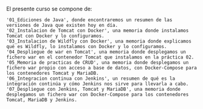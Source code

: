 

El presente curso se compone de:

    '01_Ediciones de Java', donde encontraremos un resumen de las versiones de Java que existen hoy en día.
    '02_Instalacion de Tomcat con Docker', una memoria donde instalamos Tomcat con Docker y lo configuramos.
    '03_Instalacion de Wildfly con Docker', una memoria donde explicamos qué es Wildfly, lo instalamos con Docker y lo configuramos.
    '04_Despliegue de war en Tomcat', una memoria donde desplegamos un fichero war en el contenedor Tomcat que instalamos en la práctica 02.
    '05_Memoria de practicas de CRUD', una memoria donde desplegamos un fichero war propio con acceso a base de datos, con Docker-Compose para los contenedores Tomcat y MariaDB.
    '06_Integracion continua con Jenkins', un resumen de qué es la integración continúa y cómo Jenkins nos sirve para llevarla a cabo.
    '07_Despliegue con Jenkins, Tomcat y MariaDB', una memoria donde desplegamos un fichero war con Docker-Compose para los contenedores Tomcat, MariaDB y Jenkins.

